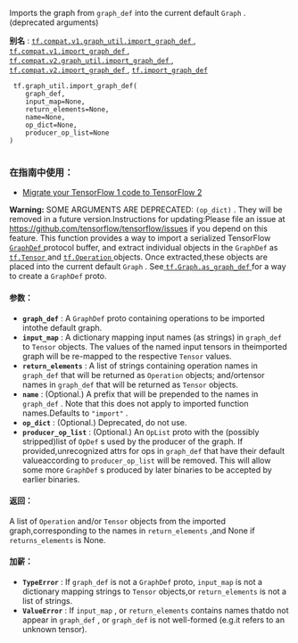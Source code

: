 Imports the graph from  `graph_def`  into the current default  `Graph` . (deprecated arguments)

**别名** : [ `tf.compat.v1.graph_util.import_graph_def` ](/api_docs/python/tf/graph_util/import_graph_def), [ `tf.compat.v1.import_graph_def` ](/api_docs/python/tf/graph_util/import_graph_def), [ `tf.compat.v2.graph_util.import_graph_def` ](/api_docs/python/tf/graph_util/import_graph_def), [ `tf.compat.v2.import_graph_def` ](/api_docs/python/tf/graph_util/import_graph_def), [ `tf.import_graph_def` ](/api_docs/python/tf/graph_util/import_graph_def)

```
 tf.graph_util.import_graph_def(
    graph_def,
    input_map=None,
    return_elements=None,
    name=None,
    op_dict=None,
    producer_op_list=None
)
 
```

### 在指南中使用：
- [Migrate your TensorFlow 1 code to TensorFlow 2](https://tensorflow.google.cn/guide/migrate)

**Warning:**  SOME ARGUMENTS ARE DEPRECATED:  `(op_dict)` . They will be removed in a future version.Instructions for updating:Please file an issue at https://github.com/tensorflow/tensorflow/issues if you depend on this feature.
This function provides a way to import a serialized TensorFlow[ `GraphDef` ](https://tensorflow.google.cn/code/tensorflow/core/framework/graph.proto)protocol buffer, and extract individual objects in the  `GraphDef`  as[ `tf.Tensor` ](https://tensorflow.google.cn/api_docs/python/tf/Tensor) and [ `tf.Operation` ](https://tensorflow.google.cn/api_docs/python/tf/Operation) objects. Once extracted,these objects are placed into the current default  `Graph` . See[ `tf.Graph.as_graph_def` ](https://tensorflow.google.cn/api_docs/python/tf/Graph#as_graph_def) for a way to create a  `GraphDef` proto.

#### 参数：
- **`graph_def`** : A  `GraphDef`  proto containing operations to be imported intothe default graph.
- **`input_map`** : A dictionary mapping input names (as strings) in  `graph_def` to  `Tensor`  objects. The values of the named input tensors in theimported graph will be re-mapped to the respective  `Tensor`  values.
- **`return_elements`** : A list of strings containing operation names in `graph_def`  that will be returned as  `Operation`  objects; and/ortensor names in  `graph_def`  that will be returned as  `Tensor`  objects.
- **`name`** : (Optional.) A prefix that will be prepended to the names in `graph_def` . Note that this does not apply to imported function names.Defaults to  `"import"` .
- **`op_dict`** : (Optional.) Deprecated, do not use.
- **`producer_op_list`** : (Optional.) An  `OpList`  proto with the (possibly stripped)list of  `OpDef` s used by the producer of the graph. If provided,unrecognized attrs for ops in  `graph_def`  that have their default valueaccording to  `producer_op_list`  will be removed. This will allow some more `GraphDef` s produced by later binaries to be accepted by earlier binaries.


#### 返回：
A list of  `Operation`  and/or  `Tensor`  objects from the imported graph,corresponding to the names in  `return_elements` ,and None if  `returns_elements`  is None.

#### 加薪：
- **`TypeError`** : If  `graph_def`  is not a  `GraphDef`  proto, `input_map`  is not a dictionary mapping strings to  `Tensor`  objects,or  `return_elements`  is not a list of strings.
- **`ValueError`** : If  `input_map` , or  `return_elements`  contains names thatdo not appear in  `graph_def` , or  `graph_def`  is not well-formed (e.g.it refers to an unknown tensor).
